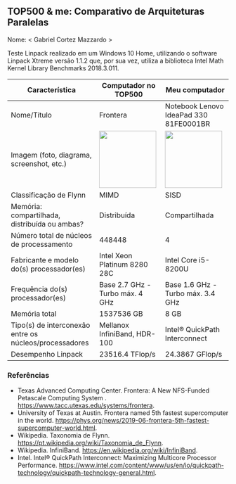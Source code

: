 TOP500 & me: Comparativo de Arquiteturas Paralelas
--------------------------------------------------

Nome: < Gabriel Cortez Mazzardo >

Teste Linpack realizado em um Windows 10 Home, utilizando o software Linpack Xtreme versão 1.1.2 que, por sua vez, utiliza a biblioteca Intel Math Kernel Library Benchmarks 2018.3.011.

| Característica                                            | Computador no TOP500  | Meu computador  |
| --------------------------------------------------------- | --------------------- | --------------- |
| Nome/Título                                               |           Frontera            |Notebook Lenovo IdeaPad 330 81FE0001BR                 |
| Imagem (foto, diagrama, screenshot, etc.)                 | <img src="https://scx1.b-cdn.net/csz/news/800/2019/fronteraname.jpg" width="130"> | <img src="https://i.zst.com.br/images/notebook-lenovo-ideapad-330-intel-core-i5-8250u-8-geracao-8gb-de-ram-hd-1-tb-15-6-windows-10-ideapad-330-photo570871599-12-27-32.jpg" width="130">|
| Classificação de Flynn                                    |    MIMD               |     SISD        |
| Memória: compartilhada, distribuída ou ambas?             |          Distribuída             |      Compartilhada           |
| Número total de núcleos de processamento                  |               448448        |          4       |
| Fabricante e modelo do(s) processador(es)                 |         Intel Xeon Platinum 8280 28C              |       Intel Core i5-8200U          |
| Frequência do(s) processador(es)                          |Base 2.7 GHz - Turbo máx. 4 GHz                       |Base 1.6 GHz - Turbo máx. 3.4 GHz                 |
| Memória total                                             |       1537536 GB                |           8 GB      |
| Tipo(s) de interconexão entre os núcleos/processadores    |Mellanox InfiniBand, HDR-100                       |Intel® QuickPath Interconnect                 |
| Desempenho Linpack                                        |23516.4 TFlop/s                       |24.3867 GFlop/s                 |

### Referências
- Texas Advanced Computing Center. Frontera: A New NFS-Funded Petascale Computing System . https://www.tacc.utexas.edu/systems/frontera.
- University of Texas at Austin. Frontera named 5th fastest supercomputer in the world. https://phys.org/news/2019-06-frontera-5th-fastest-supercomputer-world.html.
- Wikipedia. Taxonomia de Flynn. https://pt.wikipedia.org/wiki/Taxonomia_de_Flynn.
- Wikipedia. InfiniBand. https://en.wikipedia.org/wiki/InfiniBand.
- Intel. Intel® QuickPath Interconnect: Maximizing Multicore Processor Performance. https://www.intel.com/content/www/us/en/io/quickpath-technology/quickpath-technology-general.html.
